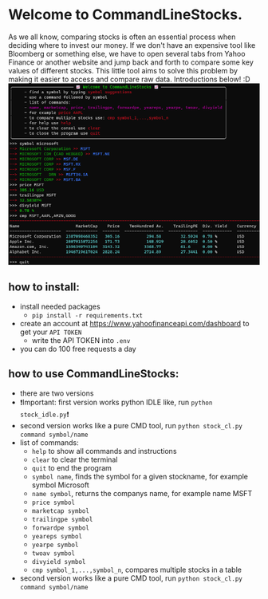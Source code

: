 # Welcome to CommandLineStocks.
As we all know, comparing stocks is often an essential process when deciding where to invest our money. If we don't have an expensive tool like Bloomberg or something else, we have to open several tabs from Yahoo Finance or another website and jump back and forth to compare some key values of different stocks. This little tool aims to solve this problem by making it easier to access and compare raw data. Introductions below! :D
![Screenshot](example1.png)

## how to install:
  - install needed packages
    - `pip install -r requirements.txt`
  - create an account at https://www.yahoofinanceapi.com/dashboard to get your `API TOKEN`
    - write the API TOKEN into `.env`
  - you can do 100 free requests a day

## how to use CommandLineStocks:
  - there are two versions
  - :heavy_exclamation_mark:Important: first version works python IDLE like, run `python stock_idle.py`:heavy_exclamation_mark:
  - second version works like a pure CMD tool, run `python stock_cl.py command symbol/name`
  - list of commands:
      - `help` to show all commands and instructions
      - `clear` to clear the terminal
      - `quit` to end the program
      - `symbol name`, finds the symbol for a given stockname, for example symbol Microsoft
      - `name symbol`, returns the companys name, for example name MSFT
      - `price symbol`
      - `marketcap symbol`
      - `trailingpe symbol`
      - `forwardpe symbol`
      - `yeareps symbol`
      - `yearpe symbol`
      - `twoav symbol`
      - `divyield symbol`
      - `cmp symbol_1,...,symbol_n`, compares multiple stocks in a table
   - second version works like a pure CMD tool, run `python stock_cl.py command symbol/name`
